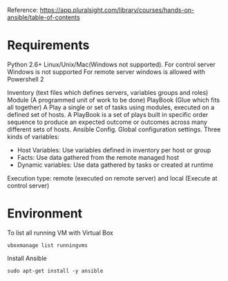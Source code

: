 Reference: https://app.pluralsight.com/library/courses/hands-on-ansible/table-of-contents

# Requirements

Python 2.6+ 
Linux/Unix/Mac(Windows not supported). 
For control server Windows is not supported
For remote server windows is allowed with Powershell 2

Inventory (text files which defines servers, variables groups and roles)
Module (A programmed unit of work to be done)
PlayBook (Glue which fits all together)
A Play a single or set of tasks using modules, executed on a defined set of hosts. A PlayBook is a set of plays built in specific order sequence to produce an expected outcome or outcomes across many different sets of hosts. 
Ansible Config. Global configuration settings.
Three kinds of variables: 
- Host Variables: Use variables defined in inventory per host or group
- Facts: Use data gathered from the remote managed host
- Dynamic variables: Use data gathered by tasks or created at runtime

Execution type: remote (executed on remote server) and local (Execute at control server)

# Environment
To list all running VM with Virtual Box

```console
vboxmanage list runningvms
```

Install Ansible

```console
sudo apt-get install -y ansible
```